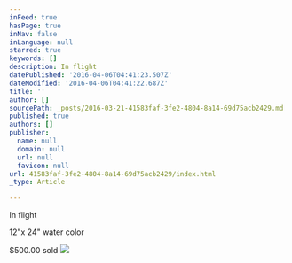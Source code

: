 ```yaml
---
inFeed: true
hasPage: true
inNav: false
inLanguage: null
starred: true
keywords: []
description: In flight
datePublished: '2016-04-06T04:41:23.507Z'
dateModified: '2016-04-06T04:41:22.687Z'
title: ''
author: []
sourcePath: _posts/2016-03-21-41583faf-3fe2-4804-8a14-69d75acb2429.md
published: true
authors: []
publisher:
  name: null
  domain: null
  url: null
  favicon: null
url: 41583faf-3fe2-4804-8a14-69d75acb2429/index.html
_type: Article

---
```

In flight

12"x 24" water color

$500.00 sold
![](https://the-grid-user-content.s3-us-west-2.amazonaws.com/c90f71b6-56a8-4808-a2aa-d4e6577da659.jpg)